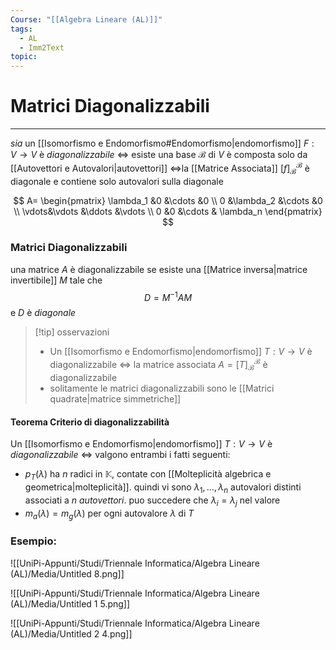```yaml
---
Course: "[[Algebra Lineare (AL)]]"
tags:
  - AL
  - Imm2Text
topic:
---
```

# Matrici Diagonalizzabili
---
_sia_ un [[Isomorfismo e Endomorfismo#Endomorfismo|endomorfismo]] $F:V \rightarrow  V$ è _diagonalizzabile_ $\iff$ esiste una base $\mathcal{B}$ di $V$ è composta solo da [[Autovettori e Autovalori|autovettori]] $\iff$la [[Matrice Associata]] $[f]^\mathcal{B}_\mathcal{B}$ è diagonale e contiene solo autovalori sulla diagonale

$$
A=
\begin{pmatrix}
\lambda_1 &0 &\cdots &0 \\
0 &\lambda_2 &\cdots &0 \\
\vdots&\vdots &\ddots &\vdots \\
0 &0 &\cdots & \lambda_n
\end{pmatrix}
$$

### Matrici Diagonalizzabili
una matrice $A$ è diagonalizzabile se esiste una [[Matrice inversa|matrice invertibile]] $M$ tale che
$$
D = M^{-1}AM
$$
e $D$  è _diagonale_

> [!tip] osservazioni
> - Un [[Isomorfismo e Endomorfismo|endomorfismo]] $T : V \rightarrow V$ è diagonalizzabile $\iff$ la matrice associata $A = [T]^\mathcal{B}_\mathcal{B}$ è diagonalizzabile
> - solitamente le matrici diagonalizzabili sono le [[Matrici quadrate|matrice simmetriche]]

#### Teorema Criterio di diagonalizzabilità
Un [[Isomorfismo e Endomorfismo|endomorfismo]] $T : V \rightarrow V$ è _diagonalizzabile_ $\iff$ valgono entrambi i fatti seguenti:
- $p_T (\lambda)$ ha $n$ radici in $\mathbb{K}$, contate con [[Molteplicità algebrica e geometrica|molteplicità]]. quindi vi sono $\lambda_1,\dots, \lambda_n$ autovalori distinti associati a $n$ _autovettori_. puo succedere che $\lambda_{i}=\lambda_{j}$ nel valore
- $m_a(\lambda) = m_g(\lambda)$ per ogni autovalore $\lambda$ di $T$

### Esempio:
![[UniPi-Appunti/Studi/Triennale Informatica/Algebra Lineare (AL)/Media/Untitled 8.png]]

![[UniPi-Appunti/Studi/Triennale Informatica/Algebra Lineare (AL)/Media/Untitled 1 5.png]]

![[UniPi-Appunti/Studi/Triennale Informatica/Algebra Lineare (AL)/Media/Untitled 2 4.png]]
